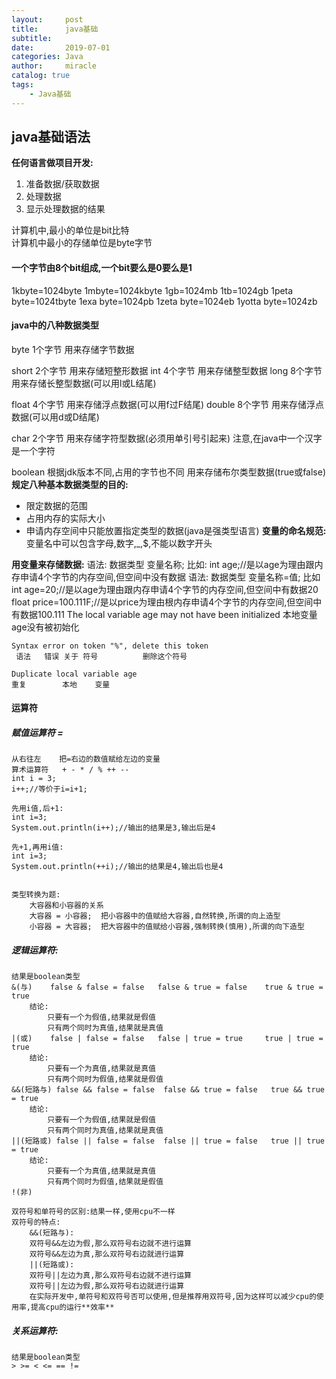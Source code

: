 ```yaml
---
layout:     post
title:      java基础
subtitle:   
date:       2019-07-01
categories: Java
author:     miracle
catalog: true
tags:
    - Java基础
---
```

## java基础语法
**任何语言做项目开发:**
 1. 准备数据/获取数据
 2. 处理数据
 3. 显示处理数据的结果

计算机中,最小的单位是bit比特<br>
计算机中最小的存储单位是byte字节<br>

#### 一个字节由8个bit组成,一个bit要么是0要么是1
1kbyte=1024byte
1mbyte=1024kbyte
1gb=1024mb
1tb=1024gb
1peta byte=1024tbyte
1exa byte=1024pb
1zeta byte=1024eb
1yotta byte=1024zb


#### java中的八种数据类型
byte	1个字节 	用来存储字节数据

short 	2个字节 	用来存储短整形数据
int   	4个字节 	用来存储整型数据
long  	8个字节 	用来存储长整型数据(可以用l或L结尾)

float  	4个字节 	用来存储浮点数据(可以用f过F结尾)
double 	8个字节 	用来存储浮点数据(可以用d或D结尾)

char  	2个字节  	用来存储字符型数据(必须用单引号引起来) 注意,在java中一个汉字是一个字符

boolean  根据jdk版本不同,占用的字节也不同
						用来存储布尔类型数据(true或false)
**规定八种基本数据类型的目的:**
* 限定数据的范围
* 占用内存的实际大小
* 申请内存空间中只能放置指定类型的数据(java是强类型语言)
**变量的命名规范:**
变量名中可以包含字母,数字,_,$,不能以数字开头

**用变量来存储数据:**
	语法:
		数据类型	变量名称;
		比如:
			int age;//是以age为理由跟内存申请4个字节的内存空间,但空间中没有数据
	语法:
		数据类型	变量名称=值;
		比如
			int age=20;//是以age为理由跟内存申请4个字节的内存空间,但空间中有数据20
			float price=100.111F;//是以price为理由根内存申请4个字节的内存空间,但空间中有数据100.111
	The local variable age may not have been initialized
	本地变量age没有被初始化

	Syntax error on token "%", delete this token
	 语法   错误 关于 符号          删除这个符号

	Duplicate local variable age
	重复        本地    变量
#### 运算符
##### 赋值运算符	=
	从右往左	把=右边的数值赋给左边的变量
	算术运算符	+ - * / % ++ --
	int i = 3;
	i++;//等价于i=i+1;

	先用i值,后+1:
	int i=3;
	System.out.println(i++);//输出的结果是3,输出后是4

	先+1,再用i值:
	int i=3;
	System.out.println(++i);//输出的结果是4,输出后也是4


	类型转换为题:
		大容器和小容器的关系
		大容器 = 小容器;	把小容器中的值赋给大容器,自然转换,所谓的向上造型
		小容器 = 大容器;	把大容器中的值赋给小容器,强制转换(慎用),所谓的向下造型


##### 逻辑运算符:
	结果是boolean类型
	&(与)	false & false = false	false & true = false	true & true = true
		结论:
			只要有一个为假值,结果就是假值
			只有两个同时为真值,结果就是真值
	|(或)	false | false = false	false | true = true	    true | true = true
		结论:
			只要有一个为真值,结果就是真值
			只有两个同时为假值,结果就是假值
	&&(短路与)	false && false = false	false && true = false	true && true = true
		结论:
			只要有一个为假值,结果就是假值
			只有两个同时为真值,结果就是真值
	||(短路或)	false || false = false	false || true = false	true || true = true
		结论:
			只要有一个为真值,结果就是真值
			只有两个同时为假值,结果就是假值
	!(非) 

	双符号和单符号的区别:结果一样,使用cpu不一样
	双符号的特点:
		&&(短路与):
		双符号&&左边为假,那么双符号右边就不进行运算
		双符号&&左边为真,那么双符号右边就进行运算
		||(短路或):
		双符号||左边为真,那么双符号右边就不进行运算
		双符号||左边为假,那么双符号右边就进行运算
		在实际开发中,单符号和双符号否可以使用,但是推荐用双符号,因为这样可以减少cpu的使用率,提高cpu的运行**效率**

##### 关系运算符:
	结果是boolean类型
	> >= < <= == !=